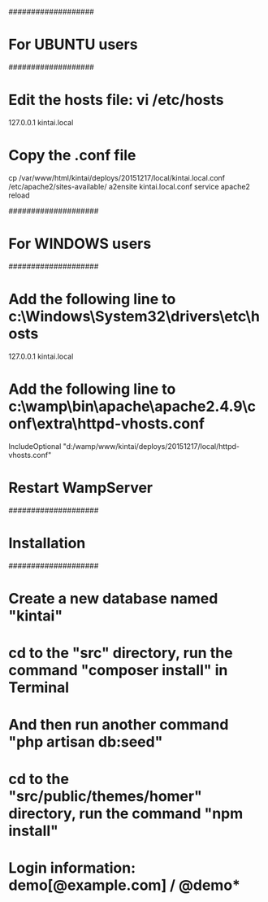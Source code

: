 ###################
# For UBUNTU users
###################

# Edit the hosts file: vi /etc/hosts
127.0.0.1   kintai.local

# Copy the .conf file
cp /var/www/html/kintai/deploys/20151217/local/kintai.local.conf /etc/apache2/sites-available/
a2ensite kintai.local.conf
service apache2 reload

####################
# For WINDOWS users
####################

# Add the following line to c:\Windows\System32\drivers\etc\hosts
127.0.0.1   kintai.local

# Add the following line to c:\wamp\bin\apache\apache2.4.9\conf\extra\httpd-vhosts.conf
IncludeOptional "d:/wamp/www/kintai/deploys/20151217/local/httpd-vhosts.conf"

# Restart WampServer

####################
# Installation
####################

# Create a new database named "kintai"
# cd to the "src" directory, run the command "composer install" in Terminal
# And then run another command "php artisan db:seed"
# cd to the "src/public/themes/homer" directory, run the command "npm install"
# Login information: demo[@example.com] / @demo*